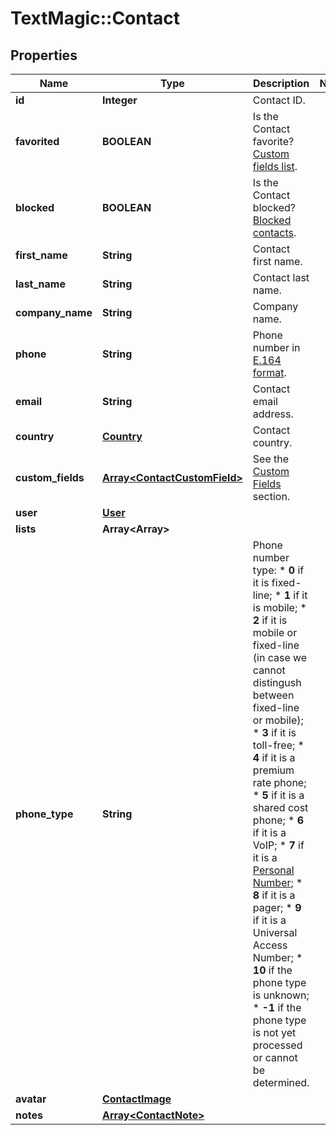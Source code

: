 # TextMagic::Contact

## Properties
Name | Type | Description | Notes
------------ | ------------- | ------------- | -------------
**id** | **Integer** | Contact ID. | 
**favorited** | **BOOLEAN** | Is the Contact favorite? [Custom fields list](http://docs.textmagictesting.com/#operation/getFavorites). | 
**blocked** | **BOOLEAN** | Is the Contact blocked? [Blocked contacts](http://docs.textmagictesting.com/#operation/getBlockedContacts). | 
**first_name** | **String** | Contact first name. | 
**last_name** | **String** | Contact last name. | 
**company_name** | **String** | Company name. | 
**phone** | **String** | Phone number in [E.164 format](https://en.wikipedia.org/wiki/E.164). | 
**email** | **String** | Contact email address. | 
**country** | [**Country**](Country.md) | Contact country. | 
**custom_fields** | [**Array&lt;ContactCustomField&gt;**](ContactCustomField.md) | See the [Custom Fields](http://docs.textmagictesting.com/#tag/Custom-Fields) section. | 
**user** | [**User**](User.md) |  | 
**lists** | **Array&lt;Array&gt;** |  | 
**phone_type** | **String** | Phone number type: * **0** if it is fixed-line; * **1** if it is mobile; * **2** if it is mobile or fixed-line (in case we cannot distingush between fixed-line or mobile); * **3** if it is toll-free; * **4** if it is a premium rate phone; * **5** if it is a shared cost phone; * **6** if it is a VoIP; * **7** if it is a [Personal Number](); * **8** if it is a pager; * **9** if it is a Universal Access Number; * **10** if the phone type is unknown; * **-1** if the phone type is not yet processed or cannot be determined.  | 
**avatar** | [**ContactImage**](ContactImage.md) |  | 
**notes** | [**Array&lt;ContactNote&gt;**](ContactNote.md) |  | 


